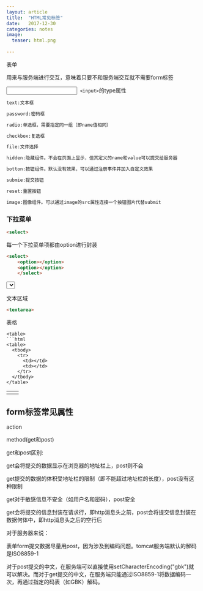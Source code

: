 ```yaml
---
layout: article
title:  "HTML常见标签"
date:   2017-12-30 
categories: notes
image:
  teaser: html.png
  
---
```




表单<form>

用来与服务端进行交互，意味着只要不和服务端交互就不需要form标签

<input>```
<input>```的type属性
```html
text:文本框

password:密码框

radio:单选框，需要指定同一组（即name值相同）

checkbox:复选框

file:文件选择

hidden:隐藏组件。不会在页面上显示，但其定义的name和value可以提交给服务器

botton:按钮组件。默认没有效果，可以通过注册事件并加入自定义效果

submie:提交按钮

reset:重置按钮

image:图像组件。可以通过image的src属性连接一个按钮图片代替submit
```

### 下拉菜单
```html
<select>
```
每一个下拉菜单项都由option进行封装

```html
<select>
    <option></option>
    <option></option>
    </select>
```

<select>
    <option></option>
    <option></option>
    </select>

文本区域 
```html
<textarea>
```



表格
```
<table>
```html
<table>
  <tbody>
    <tr>
      <td></td>
      <td></td>
    </tr>
  </tbody>
</table>
```
<table>
  <tbody>
    <tr>
      <td></td>
      <td></td>
    </tr>
  </tbody>
</table>


## form标签常见属性

action

method(get和post)

get和post区别:

get会将提交的数据显示在浏览器的地址栏上，post则不会

get提交的数据的体积受地址栏的限制（即不能超过地址栏的长度），post没有这种限制

get对于敏感信息不安全（如用户名和密码），post安全

get会将提交的信息封装在请求行，即http消息头之前，post会将提交信息封装在数据何体中，即http消息头之后的空行后

对于服务器来说：

表单form提交数据尽量用post，因为涉及到编码问题。tomcat服务端默认的解码是ISO8859-1

对于post提交的中文，在服务端可以直接使用setCharacterEncoding("gbk")就可以解决。而对于get提交的中文，在服务端只能通过ISO8859-1将数据编码一次，再通过指定的码表（如GBK）解码。
